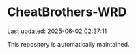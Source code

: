 # CheatBrothers-WRD

Last updated: 2025-06-02 02:37:11

This repository is automatically maintained.
